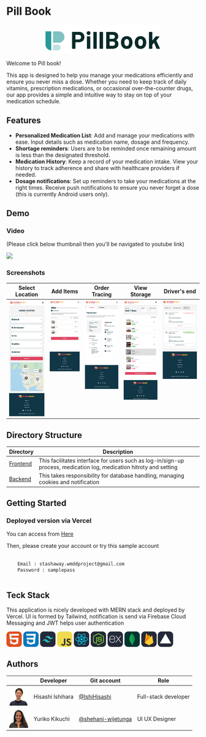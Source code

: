 # Pill Book

<p align=center>
  <img width="300" src=https://github.com/IshiHisashi/hy/blob/main/frontend/public/images/logo/logo2.png alt='Pillbook'/>
</p>

<p align=center>
 <p>Welcome to Pill book!</p>
  <p>This app is designed to help you manage your medications efficiently and ensure you never miss a dose. Whether you need to keep track of daily vitamins, prescription medications, or occasional over-the-counter drugs, our app provides a simple and intuitive way to stay on top of your medication schedule.</p>

## Features
<ul>
 <li><strong>Personalized Medication List</strong>: Add and manage your medications with ease. Input details such as medication name, dosage and frequency.</li>
 <li>
<strong>Shortage reminders</strong>: Users are to be reminded once remaining amount is less than the designated threshold.</li>
 <li>
<strong>Medication History</strong>: Keep a record of your medication intake. View your history to track adherence and share with healthcare providers if needed.</li>
  <li>
<strong>Dosage notifications</strong>: Set up reminders to take your medications at the right times. Receive push notifications to ensure you never forget a dose (this is currently Android users only).</li>
</ul>

## Demo
### Video
<p>(Please click below thumbnail then you'll be navigated to youtube link)</p>

[![](https://img.youtube.com/vi/HOvOjbfgq40/0.jpg)](https://www.youtube.com/watch?v=HOvOjbfgq40)

### Screenshots
<table>
  <thead>
    <th>Select Location</th>
    <th>Add Items</th>
    <th>Order Tracing</th>
    <th>View Storage</th>
    <th>Driver's end</th>
  </thead>
  <tr>
    <td valign="top"><img src=https://github.com/IshiHisashi/Stash-Away/blob/main/UserEnd/images/SelectLocation_ReadMe_m.png width=150/></td>
    <td valign="top"><img src=https://github.com/IshiHisashi/Stash-Away/blob/main/UserEnd/images/AddItem_ReadMe_m.png width=150/></td>
    <td valign="top"><img src=https://github.com/IshiHisashi/Stash-Away/blob/main/UserEnd/images/OrderTracing_ReadMe_m.png width=150/></td>
    <td valign="top"><img src=https://github.com/IshiHisashi/Stash-Away/blob/main/UserEnd/images/ViewStorage_ReadMe_m.png width=150/></td>
    <td valign="top"><img src=https://github.com/IshiHisashi/Stash-Away/blob/main/UserEnd/images/Driver_ReadMe_m.png width=150/></td>
  </tr>
</table>

## Directory Structure
<table>
  <thead>
    <th>Directory</th>
    <th>Description</th>
  </thead>
  <tr>
    <td><a target="_blank" href=https://github.com/IshiHisashi/Stash-Away/tree/main/UserEnd>Frontend</td>
    <td>This facilitates interface for users such as log-in/sign-up process, medication log, medication hitroty and setting</td>
  </tr>
  <tr>
    <td><a target="_blank" href=https://github.com/IshiHisashi/Stash-Away/tree/main/DriverEnd>Backend</td>
    <td>This takes responsibility for database handling, managing cookies and notification</td>
  </tr>
</table>

## Getting Started
### Deployed version via Vercel
<p>You can access from <a target="_blank" href=https://www.pillbook-hy.com>Here</a></p>
<p>Then, please create your account or try this sample account</p>
<pre>
  <code>
    Email : stashaway.wmddproject@gmail.com
    Password : samplepass
  </code>
</pre>


## Teck Stack
<p>This application is nicely developed with MERN stack and deployed by Vercel. UI is formed by Tailwind, notification is send via Firebase Cloud Messaging and JWT helps user authentication</p>
<p> 
 <img style="margin-right: 300;" src="https://github.com/tandpfun/skill-icons/blob/main/icons/HTML.svg" alt="html" width="40" height="40"/>
  <img src="https://github.com/tandpfun/skill-icons/blob/main/icons/CSS.svg" alt="css" width="40" height="40"/>
 <img src="https://github.com/tandpfun/skill-icons/blob/main/icons/TailwindCSS-Dark.svg" alt="tailwind" width="40" height="40"/> 

  <img src="https://github.com/tandpfun/skill-icons/blob/main/icons/JavaScript.svg" alt="javascript" width="40" height="40"/>
   <img src="https://github.com/tandpfun/skill-icons/blob/main/icons/React-Dark.svg" alt="react" width="40" height="40"/>
    <img src="https://github.com/tandpfun/skill-icons/blob/main/icons/NodeJS-Dark.svg" alt="nodejs" width="40" height="40"/>
     <img src="https://github.com/tandpfun/skill-icons/blob/main/icons/ExpressJS-Dark.svg" alt="expressjs" width="40" height="40"/>
      <img src="https://github.com/tandpfun/skill-icons/blob/main/icons/MongoDB.svg" alt="mongo" width="40" height="40"/>
       <img src="https://github.com/tandpfun/skill-icons/blob/main/icons/Firebase-Dark.svg" alt="firebase" width="40" height="40"/>
       <img src="https://github.com/tandpfun/skill-icons/blob/main/icons/Vercel-Dark.svg" alt="vercel" width="40" height="40"/>
 
</p>


## Authors
<table>
  <thead>
    <th></th>
    <th>Developer</th>
    <th>Git account</th>
    <th>Role</th>
  </thead>
  <tr>
    <td><img src=https://github.com/IshiHisashi/Stash-Away/blob/main/UserEnd/images/Ishi_prof.png height=50></td>
    <td>Hisashi Ishihara</td>
    <td><a target="_blank" href=https://github.com/IshiHisashi>@IshiHisashi</td>
      <td>Full-stack developer</td>
  </tr>
  <tr>
    <td><img  target="_blank"src=https://github.com/IshiHisashi/Stash-Away/blob/main/UserEnd/images/Prathibha_prof.png height=50></td>
    <td>Yuriko Kikuchi</td>
    <td><a target="_blank" href=https://github.com/shehani-wijetunga>@shehani-wijetunga</td>
    <td>UI UX Designer</td>
  </tr>
</table>
